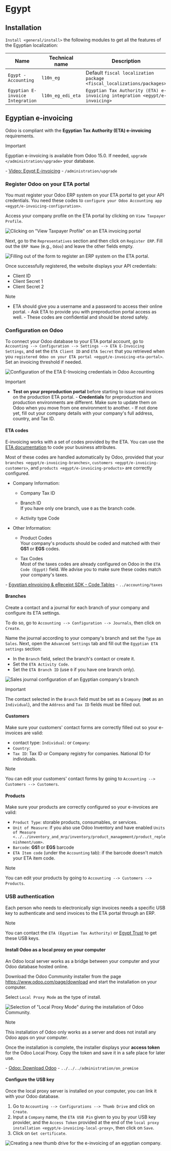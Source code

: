 # Egypt

## Installation

`Install <general/install>` the following modules to get all the
features of the Egyptian localization:

| Name                             | Technical name    | Description                                                                |
|----------------------------------|-------------------|----------------------------------------------------------------------------|
| `Egypt - Accounting`             | `l10n_eg`         | Default `fiscal localization package <fiscal_localizations/packages>`      |
| `Egyptian E-invoice Integration` | `l10n_eg_edi_eta` | `Egyptian Tax Authority (ETA) e-invoicing integration <egypt/e-invoicing>` |

## Egyptian e-invoicing

Odoo is compliant with the **Egyptian Tax Authority (ETA) e-invoicing**
requirements.

> [!IMPORTANT]
> Egyptian e-invoicing is available from Odoo 15.0. If needed, `upgrade
> </administration/upgrade>` your database.

<div class="seealso">

\- [Video: Egypt
E-invoicing](https://www.youtube.com/watch?v=NXuBPLR4pVw) -
`/administration/upgrade`

</div>

### Register Odoo on your ETA portal

You must register your Odoo ERP system on your ETA portal to get your
API credentials. You need these codes to
`configure your Odoo Accounting app <egypt/e-invoicing-configuration>`.

Access your company profile on the ETA portal by clicking on
`View Taxpayer Profile`.

<img src="egypt/taxpayer-profile.png" class="align-center"
alt="Clicking on &quot;View Taxpayer Profile&quot; on an ETA invoicing portal" />

Next, go to the `Representatives` section and then click on
`Register ERP`. Fill out the `ERP Name` (e.g., `Odoo`) and leave the
other fields empty.

<img src="egypt/add-erp-system.png" class="align-center"
alt="Filling out of the form to register an ERP system on the ETA portal." />

Once successfully registered, the website displays your API credentials:

- Client ID
- Client Secret 1
- Client Secret 2

> [!NOTE]
> - ETA should give you a username and a password to access their online
> portal. - Ask ETA to provide you with preproduction portal access as
> well. - These codes are confidential and should be stored safely.

### Configuration on Odoo

To connect your Odoo database to your ETA portal account, go to
`Accounting -->
Configuration --> Settings --> ETA E-Invoicing Settings`, and set the
`ETA Client ID` and `ETA Secret` that you retrieved when you
`registered Odoo on your ETA portal
<egypt/e-invoicing-eta-portal>`. Set an invoicing threshold if needed.

<img src="egypt/eta-api-integration.png" class="align-center"
alt="Configuration of the ETA E-Invoicing credentials in Odoo Accounting" />

> [!IMPORTANT]
> - **Test on your preproduction portal** before starting to issue real
> invoices on the production ETA portal. - **Credentials** for
> preproduction and production environments are different. Make sure to
> update them on Odoo when you move from one environment to another. -
> If not done yet, fill out your company details with your company's
> full address, country, and Tax ID.

#### ETA codes

E-invoicing works with a set of codes provided by the ETA. You can use
the [ETA documentation](https://sdk.preprod.invoicing.eta.gov.eg/codes/)
to code your business attributes.

Most of these codes are handled automatically by Odoo, provided that
your `branches
<egypt/e-invoicing-branches>`,
`customers <egypt/e-invoicing-customers>`, and `products
<egypt/e-invoicing-products>` are correctly configured.

- Company Information:
  - Company Tax ID

  - Branch ID  
    If you have only one branch, use `0` as the branch code.

  - Activity type Code
- Other Information:
  - Product Codes  
    Your company's products should be coded and matched with their
    **GS1** or **EGS** codes.

  - Tax Codes  
    Most of the taxes codes are already configured on Odoo in the
    `ETA Code (Egypt)` field. We advise you to make sure these codes
    match your company's taxes.

<div class="seealso">

\- [Egyptian eInvoicing & eReceipt SDK - Code
Tables](https://sdk.preprod.invoicing.eta.gov.eg/codes/) -
`../accounting/taxes`

</div>

#### Branches

Create a contact and a journal for each branch of your company and
configure its ETA settings.

To do so, go to `Accounting --> Configuration --> Journals`, then click
on `Create`.

Name the journal according to your company's branch and set the `Type`
as `Sales`. Next, open the `Advanced Settings` tab and fill out the
`Egyptian ETA settings` section:

- In the `Branch` field, select the branch's contact or create it.
- Set the `ETA Activity Code`.
- Set the `ETA Branch ID` (use `0` if you have one branch only).

<img src="egypt/branch-journal.png" class="align-center"
alt="Sales journal configuration of an Egyptian company&#39;s branch" />

> [!IMPORTANT]
> The contact selected in the `Branch` field must be set as a `Company`
> (**not** as an `Individual`), and the `Address` and `Tax ID` fields
> must be filled out.

#### Customers

Make sure your customers' contact forms are correctly filled out so your
e-invoices are valid:

- contact type: `Individual`: or `Company`:
- `Country`:
- `Tax ID`: Tax ID or Company registry for companies. National ID for
  individuals.

> [!NOTE]
> You can edit your customers' contact forms by going to
> `Accounting --> Customers
> --> Customers`.

#### Products

Make sure your products are correctly configured so your e-invoices are
valid:

- `Product Type`: storable products, consumables, or services.
- `Unit of Measure`: if you also use Odoo Inventory and have enabled
  `Units of
  Measure <../../inventory_and_mrp/inventory/product_management/product_replenishment/uom>`.
- `Barcode`: **GS1** or **EGS** barcode
- `ETA Item code` (under the `Accounting` tab): if the barcode doesn't
  match your ETA item code.

> [!NOTE]
> You can edit your products by going to
> `Accounting --> Customers --> Products`.

### USB authentication

Each person who needs to electronically sign invoices needs a specific
USB key to authenticate and send invoices to the ETA portal through an
ERP.

> [!NOTE]
> You can contact the `ETA (Egyptian Tax Authority)` or [Egypt
> Trust](https://www.egypttrust.com/) to get these USB keys.

#### Install Odoo as a local proxy on your computer

An Odoo local server works as a bridge between your computer and your
Odoo database hosted online.

Download the Odoo Community installer from the page
<https://www.odoo.com/page/download> and start the installation on your
computer.

Select `Local Proxy Mode` as the type of install.

<img src="egypt/install-odoo-local-proxy.png" class="align-center"
alt="Selection of &quot;Local Proxy Mode&quot; during the installation of Odoo Community." />

> [!NOTE]
> This installation of Odoo only works as a server and does not install
> any Odoo apps on your computer.

Once the installation is complete, the installer displays your **access
token** for the Odoo Local Proxy. Copy the token and save it in a safe
place for later use.

<div class="seealso">

\- [Odoo: Download Odoo](https://www.odoo.com/page/download) -
`../../../administration/on_premise`

</div>

#### Configure the USB key

Once the local proxy server is installed on your computer, you can link
it with your Odoo database.

1.  Go to `Accounting --> Configurations --> Thumb Drive` and click on
    `Create`.
2.  Input a `Company` name, the `ETA USB Pin` given to you by your USB
    key provider, and the `Access Token` provided at the end of the
    `local proxy
    installation <egypt/e-invoicing-local-proxy>`, then click on `Save`.
3.  Click on `Get certificate`.

<img src="egypt/thumb-drive.png" class="align-center"
alt="Creating a new thumb drive for the e-invoicing of an egyptian company." />
